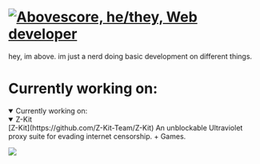 # [![Abovescore, he/they, Web developer](https://readme-typing-svg.demolab.com?font=Fira+Code&pause=1000&width=435&lines=Abovescore;he%2Fthey;Web+developer)](https://git.io/typing-svg)
hey, im above.
im just a nerd doing basic development on different things.

# Currently working on:
<details open>
<summary>Currently working on:</summary>
  <details open>
  <summary>Z-Kit</summary>
  [Z-Kit](https://github.com/Z-Kit-Team/Z-Kit)
  An unblockable Ultraviolet proxy suite for evading internet censorship. + Games.
  </details>
</details>

![](https://komarev.com/ghpvc/?username=Abovescore&color=blue)
